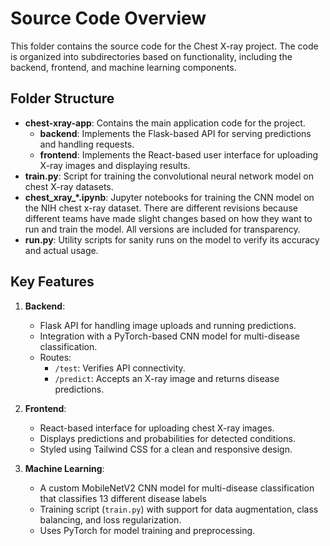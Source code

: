 # Source Code Overview

This folder contains the source code for the Chest X-ray project. The code is organized into subdirectories based on functionality, including the backend, frontend, and machine learning components.

## Folder Structure
- **chest-xray-app**: Contains the main application code for the project.
  - **backend**: Implements the Flask-based API for serving predictions and handling requests.
  - **frontend**: Implements the React-based user interface for uploading X-ray images and displaying results.
- **train.py**: Script for training the convolutional neural network model on chest X-ray datasets.
- **chest_xray_*.ipynb**: Jupyter notebooks for training the CNN model on the NIH chest x-ray dataset. There are different revisions because different teams have made slight changes based on how they want to run and train the model. All versions are included for transparency.
- **run.py**: Utility scripts for sanity runs on the model to verify its accuracy and actual usage.

## Key Features
1. **Backend**:
   - Flask API for handling image uploads and running predictions.
   - Integration with a PyTorch-based CNN model for multi-disease classification.
   - Routes:
     - `/test`: Verifies API connectivity.
     - `/predict`: Accepts an X-ray image and returns disease predictions.

2. **Frontend**:
   - React-based interface for uploading chest X-ray images.
   - Displays predictions and probabilities for detected conditions.
   - Styled using Tailwind CSS for a clean and responsive design.

3. **Machine Learning**:
   - A custom MobileNetV2 CNN model for multi-disease classification that classifies 13 different disease labels
   - Training script (`train.py`) with support for data augmentation, class balancing, and loss regularization.
   - Uses PyTorch for model training and preprocessing.
